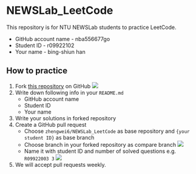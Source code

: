 # NEWSLab_LeetCode
This repository is for NTU NEWSLab students to practice LeetCode.
- GitHub account name - nba556677go
- Student ID - r09922102
- Your name - bing-shiun han

## How to practice
1. Fork [this repository](https://github.com/zhengwei6/NEWSLab_LeetCode) on GitHub ![](images/fork.jpg)
2. Write down following info in your `README.md`
    - GitHub account name
    - Student ID
    - Your name
3. Write your solutions in forked repository
4. Create a GitHub pull request
    - Choose `zhengwei6/NEWSLab_LeetCode` as base repository and `{your student ID}` as base branch
    - Choose branch in your forked repository as compare branch
    ![](images/pull_request.jpg)
    - Name it with student ID and number of solved questions e.g. `R09922003 3`
    ![](images/naming.jpg)
5. We will accept pull requests weekly.

